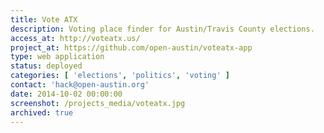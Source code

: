 ```yaml
---
title: Vote ATX
description: Voting place finder for Austin/Travis County elections.
access_at: http://voteatx.us/
project_at: https://github.com/open-austin/voteatx-app
type: web application
status: deployed
categories: [ 'elections', 'politics', 'voting' ]
contact: 'hack@open-austin.org'
date: 2014-10-02 00:00:00
screenshot: /projects_media/voteatx.jpg
archived: true
---
```

